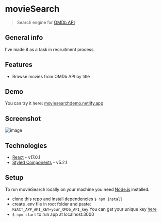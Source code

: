 # movieSearch

> Search engine for [OMDb API](https://www.omdbapi.com)

## General info

I've made it as a task in recruitment process.

## Features

- Browse movies from OMDb API by title

## Demo

You can try it here: [moviesearchdemo.netlify.app](https://moviesearchdemo.netlify.app)

## Screenshot

![image](https://user-images.githubusercontent.com/68230258/107582106-56124a00-6bf9-11eb-8b08-5d63427bc2cc.jpg)

## Technologies

- [React](https://reactjs.org/) - v17.0.1
- [Styled Components](https://styled-components.com/) - v5.2.1

## Setup

To run movieSearch locally on your machine you need [Node.js](https://nodejs.org) installed.

- clone this repo and install dependencies `$ npm install`
- create .env file in root folder and paste: `REACT_APP_API_KEY=your_OMDb_API_key`
  You can get your unique key [here](https://www.omdbapi.com/apikey.aspx)
- `$ npm start` to run app at localhost:3000
